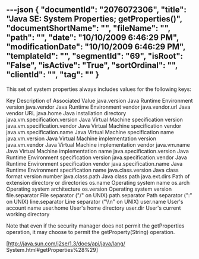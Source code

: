 ---json
{
  "documentId": "2076072306",
  "title": "Java SE: System Properties; getProperties()",
  "documentShortName": "",
  "fileName": "",
  "path": "",
  "date": "10/10/2009 6:46:29 PM",
  "modificationDate": "10/10/2009 6:46:29 PM",
  "templateId": "",
  "segmentId": "69",
  "isRoot": "False",
  "isActive": "True",
  "sortOrdinal": "",
  "clientId": "",
  "tag": ""
}
---

This set of system properties always includes values for the following keys:

Key 	Description of Associated Value
java.version 	Java Runtime Environment version
java.vendor 	Java Runtime Environment vendor
java.vendor.url 	Java vendor URL
java.home 	Java installation directory
java.vm.specification.version 	Java Virtual Machine specification version
java.vm.specification.vendor 	Java Virtual Machine specification vendor
java.vm.specification.name 	Java Virtual Machine specification name
java.vm.version 	Java Virtual Machine implementation version
java.vm.vendor 	Java Virtual Machine implementation vendor
java.vm.name 	Java Virtual Machine implementation name
java.specification.version 	Java Runtime Environment specification version
java.specification.vendor 	Java Runtime Environment specification vendor
java.specification.name 	Java Runtime Environment specification name
java.class.version 	Java class format version number
java.class.path 	Java class path
java.ext.dirs 	Path of extension directory or directories
os.name 	Operating system name
os.arch 	Operating system architecture
os.version 	Operating system version
file.separator 	File separator (&quot;/&quot; on UNIX)
path.separator 	Path separator (&quot;:&quot; on UNIX)
line.separator 	Line separator (&quot;&bsol;&bsol;n&quot; on UNIX)
user.name 	User's account name
user.home 	User's home directory
user.dir 	User's current working directory

Note that even if the security manager does not permit the getProperties operation, it may choose to permit the getProperty(String) operation.

[http://java.sun.com/j2se/1.3/docs/api/java/lang/
    System.html#getProperties%28%29]
